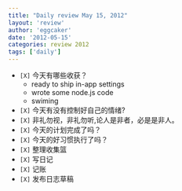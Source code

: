 ```yaml
---
title: "Daily review May 15, 2012" 
layout: 'review'
author: 'eggcaker'
date: '2012-05-15'
categories: review 2012
tags: ['daily']
---
```



  * `[X]` 今天有哪些收获？ 
    * ready to ship in-app settings 
    * wrote some node.js code 
    * swiming 
  * `[X]` 今天有没有控制好自己的情绪? 
  * `[X]` 非礼勿视，非礼勿听,论人是非者，必是是非人。 
  * `[X]` 今天的计划完成了吗？ 
  * `[X]` 今天的好习惯执行了吗？ 
  * `[X]` 整理收集篮 
  * `[X]` 写日记 
  * `[X]` 记账 
  * `[X]` 发布日志草稿 

